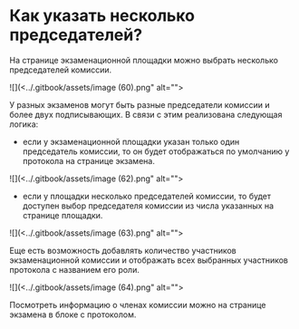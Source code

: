 # Как указать несколько председателей?

На странице экзаменационной площадки можно выбрать несколько председателей комиссии.&#x20;

![](<../.gitbook/assets/image (60).png" alt=""><figcaption></figcaption></figure>

У разных экзаменов могут быть разные председатели комиссии и более двух подписывающих. В связи с этим реализована следующая логика:

* если у экзаменационной площадки указан только один председатель комиссии, то он будет отображаться по умолчанию у протокола на странице экзамена.

![](<../.gitbook/assets/image (62).png" alt=""><figcaption></figcaption></figure>

* если у площадки несколько председателей комиссии, то будет доступен выбор председателя комиссии из числа указанных на странице площадки.

![](<../.gitbook/assets/image (63).png" alt=""><figcaption></figcaption></figure>

Еще есть возможность добавлять количество участников экзаменационной комиссии и отображать всех выбранных участников протокола с названием его роли.&#x20;

![](<../.gitbook/assets/image (64).png" alt=""><figcaption></figcaption></figure>

Посмотреть информацию о членах комиссии можно на странице экзамена в блоке с протоколом.
